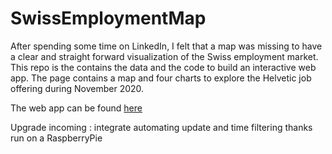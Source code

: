 # SwissEmploymentMap
After spending some time on LinkedIn, I felt that a map was missing to have
a clear and straight forward visualization of the Swiss employment market.
This repo is the contains the data and the code to build an interactive web app.
The page contains a map and four charts to explore the Helvetic job offering 
during November 2020.

The web app can be found [here](https://swiss-job-map.herokuapp.com/)

Upgrade incoming : integrate automating update and time filtering thanks run on a RaspberryPie
